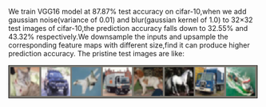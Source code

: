 We train VGG16 model at 87.87% test accuracy on cifar-10,when we add gaussian noise(variance of 0.01) and blur(gaussian kernel of 1.0) to 32×32 test images of cifar-10,the prediction accuracy falls down to 32.55% and 43.32% respectively.We downsample the inputs and upsample the corresponding feature maps with different size,find it can produce higher prediction accuracy.
The pristine test images are like:

<img width="500"  src="https://github.com/zcy5417/Net-for-distort-images-recognition/raw/master/test_images/pristine.png"/>
